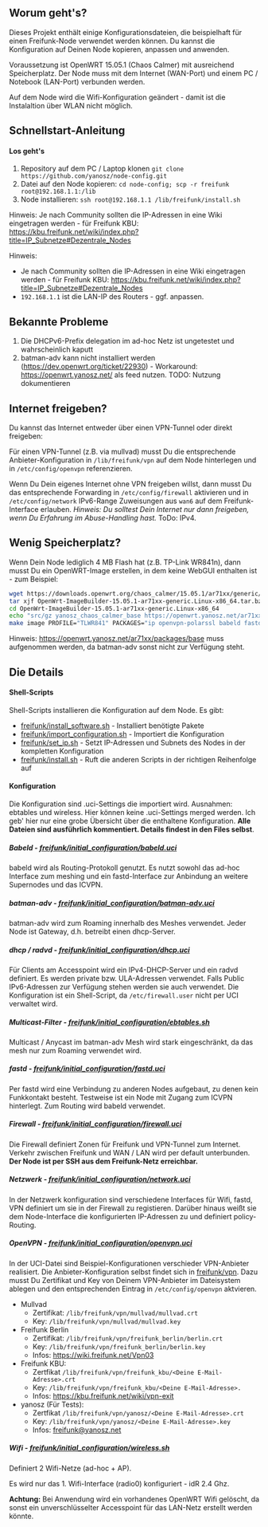 Worum geht's?
--------------------
Dieses Projekt enthält einige Konfigurationsdateien, die beispielhaft für einen Freifunk-Node verwendet werden können.
Du kannst die Konfiguration auf Deinen Node kopieren, anpassen und anwenden.

Voraussetzung ist OpenWRT 15.05.1 (Chaos Calmer) mit ausreichend Speicherplatz. Der Node muss mit dem Internet (WAN-Port) und einem PC / Notebook (LAN-Port) verbunden werden.

Auf dem Node wird die Wifi-Konfiguration geändert - damit ist die Instalaltion über WLAN nicht möglich. 

Schnellstart-Anleitung
------------------------
#### Los geht's
1. Repository auf dem PC / Laptop klonen `git clone https://github.com/yanosz/node-config.git`
2. Datei auf den Node kopieren: `cd node-config; scp -r freifunk root@192.168.1.1:/lib`
3. Node installieren: `ssh root@192.168.1.1 /lib/freifunk/install.sh`

Hinweis: Je nach Community sollten die IP-Adressen in eine Wiki eingetragen werden - für Freifunk KBU:  https://kbu.freifunk.net/wiki/index.php?title=IP_Subnetze#Dezentrale_Nodes

Hinweis: 
* Je nach Community sollten die IP-Adressen in eine Wiki eingetragen werden - für Freifunk KBU:  https://kbu.freifunk.net/wiki/index.php?title=IP_Subnetze#Dezentrale_Nodes
* `192.168.1.1` ist die LAN-IP des Routers - ggf. anpassen.


Bekannte Probleme
-----------------------
1. Die DHCPv6-Prefix delegation im ad-hoc Netz ist ungetestet und wahrscheinlich kaputt
2. batman-adv kann nicht installiert werden (https://dev.openwrt.org/ticket/22930) - Workaround: https://openwrt.yanosz.net/ als feed nutzen. TODO: Nutzung dokumentieren
 

Internet freigeben?
------------------------
Du kannst das Internet entweder über einen VPN-Tunnel oder direkt freigeben:

Für einen VPN-Tunnel (z.B. via mullvad) musst Du die entsprechende Anbieter-Konfiguration in `/lib/freifunk/vpn` auf dem Node hinterlegen und in `/etc/config/openvpn` referenzieren.

Wenn Du  Dein eigenes Internet ohne VPN freigeben willst, dann musst Du das entsprechende Forwarding in `/etc/config/firewall` aktivieren und in `/etc/config/network` IPv6-Range Zuweisungen aus `wan6` auf dem Freifunk-Interface erlauben. 
*Hinweis: Du solltest Dein Internet nur dann freigeben, wenn Du Erfahrung im Abuse-Handling hast.* ToDo: IPv4.

Wenig Speicherplatz?
----------------------
Wenn Dein Node lediglich 4 MB Flash hat (z.B. TP-Link WR841n), dann musst Du ein OpenWRT-Image erstellen, in dem keine WebGUI enthalten ist - zum Beispiel:
```bash
wget https://downloads.openwrt.org/chaos_calmer/15.05.1/ar71xx/generic/OpenWrt-ImageBuilder-15.05.1-ar71xx-generic.Linux-x86_64.tar.bz2
tar xjf OpenWrt-ImageBuilder-15.05.1-ar71xx-generic.Linux-x86_64.tar.bz2
cd OpenWrt-ImageBuilder-15.05.1-ar71xx-generic.Linux-x86_64
echo "src/gz yanosz_chaos_calmer_base https://openwrt.yanosz.net/ar71xx/packages/base" >> repositories.conf
make image PROFILE="TLWR841" PACKAGES="ip openvpn-polarssl babeld fastd ebtables kmod-ebtables-ipv4 owipcalc batctl haveged"
```
Hinweis: https://openwrt.yanosz.net/ar71xx/packages/base muss aufgenommen werden, da batman-adv sonst nicht zur Verfügung steht.

Die Details
-----------------------
#### Shell-Scripts
Shell-Scripts installieren die Konfiguration auf dem Node. Es gibt:
* [freifunk/install_software.sh](freifunk/install_software.sh) - Installiert benötigte Pakete
* [freifunk/import_configuration.sh](freifunk/import_configuration.sh) - Importiert die Konfiguration
* [freifunk/set_ip.sh](freifunk/set_ip.sh) - Setzt IP-Adressen und Subnets des Nodes in der kompletten Konfiguration
* [freifunk/install.sh](freifunk/install.sh) - Ruft die anderen Scripts in der richtigen Reihenfolge auf

#### Konfiguration
Die Konfiguration sind .uci-Settings die importiert wird. Ausnahmen: ebtables und wireless. Hier können keine .uci-Settings merged werden. Ich geb' hier nur eine grobe Übersicht über die enthaltene Konfiguration. **Alle Dateien sind ausführlich kommentiert. Details findest in den Files selbst**. 

##### Babeld - [freifunk/initial_configuration/babeld.uci](freifunk/initial_configuration/babeld.uci)
babeld wird als Routing-Protokoll genutzt. Es nutzt sowohl das ad-hoc Interface zum meshing und ein fastd-Interface zur Anbindung an weitere Supernodes und das ICVPN.

##### batman-adv - [freifunk/initial_configuration/batman-adv.uci](freifunk/initial_configuration/batman-adv.uci)
batman-adv wird zum Roaming innerhalb des Meshes verwendet. Jeder Node ist Gateway, d.h. betreibt einen dhcp-Server.

##### dhcp / radvd - [freifunk/initial_configuration/dhcp.uci](freifunk/initial_configuration/dhcp.uci)
Für Clients am Accesspoint wird ein IPv4-DHCP-Server und ein radvd definiert. Es werden private bzw. ULA-Adressen verwendet. Falls Public IPv6-Adressen zur Verfügung stehen werden sie auch verwendet. Die Konfiguration ist ein Shell-Script, da `/etc/firewall.user` nicht per UCI verwaltet wird.

##### Multicast-Filter - [freifunk/initial_configuration/ebtables.sh](freifunk/initial_configuration/ebtables.sh)
Multicast / Anycast im batman-adv Mesh wird stark eingeschränkt, da das mesh nur zum Roaming verwendet wird.

##### fastd - [freifunk/initial_configuration/fastd.uci](freifunk/initial_configuration/fastd.uci)
Per fastd wird eine Verbindung zu anderen Nodes aufgebaut, zu denen kein Funkkontakt besteht. Testweise ist ein Node mit Zugang zum ICVPN hinterlegt. Zum Routing wird babeld verwendet.

##### Firewall - [freifunk/initial_configuration/firewall.uci](freifunk/initial_configuration/firewall.uci)
Die Firewall definiert Zonen für Freifunk und VPN-Tunnel zum Internet. Verkehr zwischen Freifunk und WAN / LAN wird per default unterbunden.
**Der Node ist per SSH aus dem Freifunk-Netz erreichbar.** 


##### Netzwerk - [freifunk/initial_configuration/network.uci](freifunk/initial_configuration/network.uci)
In der Netzwerk konfiguration sind verschiedene Interfaces für Wifi, fastd, VPN definiert um sie in der Firewall zu registieren.
Darüber hinaus weißt sie dem Node-Interface die konfigurierten IP-Adressen zu und definiert policy-Routing.

##### OpenVPN - [freifunk/initial_configuration/openvpn.uci](freifunk/initial_configuration/openvpn.uci)
In der UCI-Datei sind Beispiel-Konfigurationen verschieder VPN-Anbieter realisiert. Die Anbieter-Konfiguration selbst findet sich in [freifunk/vpn](freifunk/vpn). Dazu musst Du Zertifikat und Key von Deinem VPN-Anbieter im Dateisystem ablegen und den entsprechenden Eintrag in `/etc/config/openvpn` aktvieren. 

- Mullvad 
    - Zertifikat: `/lib/freifunk/vpn/mullvad/mullvad.crt`
    - Key: `/lib/freifunk/vpn/mullvad/mullvad.key`
- Freifunk Berlin 
    -  Zertifikat: `/lib/freifunk/vpn/freifunk_berlin/berlin.crt`
    -  Key: `/lib/freifunk/vpn/freifunk_berlin/berlin.key`
    -  Infos:  https://wiki.freifunk.net/Vpn03
- Freifunk KBU: 
    - Zertfikat `/lib/freifunk/vpn/freifunk_kbu/<Deine E-Mail-Adresse>.crt` 
    - Key: `/lib/freifunk/vpn/freifunk_kbu/<Deine E-Mail-Adresse>.`
    - Infos: https://kbu.freifunk.net/wiki/vpn-exit
- yanosz (Für Tests): 
    - Zertfikat `/lib/freifunk/vpn/yanosz/<Deine E-Mail-Adresse>.crt` 
    - Key: `/lib/freifunk/vpn/yanosz/<Deine E-Mail-Adresse>.key`
    - Infos: freifunk@yanosz.net

##### Wifi - [freifunk/initial_configuration/wireless.sh](freifunk/initial_configuration/wireless.sh)
Definiert 2 Wifi-Netze (ad-hoc + AP).

Es wird nur das 1. Wifi-Interface (radio0) konfiguriert - idR 2.4 Ghz.

**Achtung:** Bei Anwendung wird ein vorhandenes OpenWRT Wifi gelöscht, da sonst ein unverschlüsselter Accesspoint für das LAN-Netz erstellt werden könnte.


